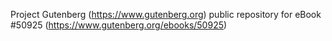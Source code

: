 Project Gutenberg (https://www.gutenberg.org) public repository for
eBook #50925 (https://www.gutenberg.org/ebooks/50925)
